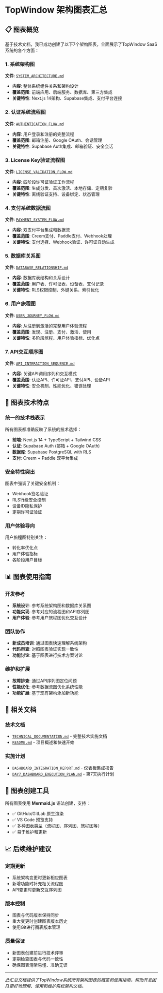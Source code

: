 # TopWindow 架构图表汇总

## 📋 图表概览

基于技术文档，我已成功创建了以下7个架构图表，全面展示了TopWindow SaaS系统的各个方面：

### 1. 系统架构图
**文件**: [`SYSTEM_ARCHITECTURE.md`](docs/architecture/SYSTEM_ARCHITECTURE.md)
- **内容**: 整体系统组件关系和架构设计
- **覆盖范围**: 前端应用、后端服务、数据库、第三方集成
- **关键特性**: Next.js 14架构、Supabase集成、支付平台连接

### 2. 认证系统流程图  
**文件**: [`AUTHENTICATION_FLOW.md`](docs/architecture/AUTHENTICATION_FLOW.md)
- **内容**: 用户登录和注册的完整流程
- **覆盖范围**: 邮箱注册、Google OAuth、会话管理
- **关键特性**: Supabase Auth集成、邮箱验证、安全会话

### 3. License Key验证流程图
**文件**: [`LICENSE_VALIDATION_FLOW.md`](docs/architecture/LICENSE_VALIDATION_FLOW.md)
- **内容**: 四阶段许可证验证工作流程
- **覆盖范围**: 生成分发、首次激活、本地存储、定期复验
- **关键特性**: 离线验证支持、设备绑定、状态管理

### 4. 支付系统数据流图
**文件**: [`PAYMENT_SYSTEM_FLOW.md`](docs/architecture/PAYMENT_SYSTEM_FLOW.md)
- **内容**: 双支付平台集成和数据流
- **覆盖范围**: Creem支付、Paddle支付、Webhook处理
- **关键特性**: 支付选择、Webhook验证、许可证自动生成

### 5. 数据库关系图
**文件**: [`DATABASE_RELATIONSHIP.md`](docs/architecture/DATABASE_RELATIONSHIP.md)
- **内容**: 数据库表结构和关系设计
- **覆盖范围**: 用户表、许可证表、设备表、支付记录
- **关键特性**: RLS权限控制、外键关系、索引优化

### 6. 用户旅程图
**文件**: [`USER_JOURNEY_FLOW.md`](docs/architecture/USER_JOURNEY_FLOW.md)
- **内容**: 从注册到激活的完整用户体验流程
- **覆盖范围**: 发现、注册、支付、激活、使用
- **关键特性**: 多阶段旅程、用户体验指标、优化点

### 7. API交互顺序图
**文件**: [`API_INTERACTION_SEQUENCE.md`](docs/architecture/API_INTERACTION_SEQUENCE.md)
- **内容**: 关键API调用序列和交互模式
- **覆盖范围**: 认证API、许可证API、支付API、设备API
- **关键特性**: 安全机制、性能优化、错误处理

## 🎯 图表技术特点

### 统一的技术栈表示
所有图表都准确反映了系统的技术选择：
- **前端**: Next.js 14 + TypeScript + Tailwind CSS
- **认证**: Supabase Auth (邮箱 + Google OAuth)
- **数据库**: Supabase PostgreSQL with RLS
- **支付**: Creem + Paddle 双平台集成

### 安全特性突出
图表中强调了关键安全机制：
- Webhook签名验证
- RLS行级安全控制
- 设备ID隐私保护
- 定期许可证验证

### 用户体验导向
用户旅程图特别关注：
- 转化率优化点
- 用户体验指标
- 各阶段用户目标

## 📊 图表使用指南

### 开发参考
- **系统设计**: 参考系统架构图和数据库关系图
- **功能实现**: 参考对应的流程图和API序列图
- **用户体验**: 参考用户旅程图优化交互设计

### 团队协作
- **新成员培训**: 通过图表快速理解系统架构
- **代码审查**: 对照图表验证实现一致性
- **功能讨论**: 基于图表进行技术方案讨论

### 维护和扩展
- **故障排查**: 通过API序列图定位问题
- **性能优化**: 参考数据流图优化系统性能
- **功能扩展**: 基于现有架构添加新功能

## 🔗 相关文档

### 技术文档
- [`TECHNICAL_DOCUMENTATION.md`](../TECHNICAL_DOCUMENTATION.md) - 完整技术实施文档
- [`README.md`](../README.md) - 项目概述和快速开始

### 实施计划
- [`DASHBOARD_INTEGRATION_REPORT.md`](../implementation/DASHBOARD_INTEGRATION_REPORT.md) - 仪表板集成报告
- [`DAY7_DASHBOARD_EXECUTION_PLAN.md`](../implementation/DAY7_DASHBOARD_EXECUTION_PLAN.md) - 第7天执行计划

## 🎨 图表创建工具

所有图表使用 **Mermaid.js** 语法创建，支持：
- ✅ GitHub/GitLab 原生渲染
- ✅ VS Code 预览支持
- ✅ 多种图表类型（流程图、序列图、旅程图等）
- ✅ 易于维护和更新

## 📈 后续维护建议

### 定期更新
- 系统架构变更时更新相应图表
- 新增功能时补充相关流程图
- API变更时更新交互序列图

### 版本控制
- 图表与代码版本保持同步
- 重大变更时创建图表版本历史
- 使用Git进行图表版本管理

### 质量保证
- 新图表创建前进行技术评审
- 定期检查图表与代码一致性
- 确保图表清晰易懂、准确无误

---

*此汇总文档提供了TopWindow系统所有架构图表的概览和使用指南，帮助开发团队更好地理解、使用和维护系统架构文档。*
